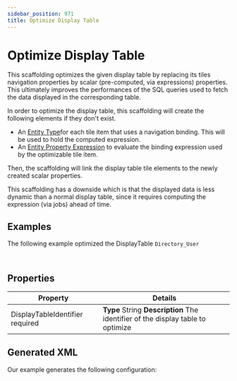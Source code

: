```yaml
---
sidebar_position: 971
title: Optimize Display Table
---
```


# Optimize Display Table

This scaffolding optimizes the given display table by replacing its tiles navigation properties by scalar (pre-computed, via expressions) properties. This ultimately improves the performances of the SQL queries used to fetch the data displayed in the corresponding table.

In order to optimize the display table, this scaffolding will create the following elements if they don't exist.

* An [Entity Type](../../../../metadata/entitytype/index)for each tile item that uses a navigation binding. This will be used to hold the computed expression.
* An [Entity Property Expression](../../../../metadata/entitypropertyexpression/index) to evaluate the binding expression used by the optimizable tile item.

Then, the scaffolding will link the display table tile elements to the newly created scalar properties.

This scaffolding has a downside which is that the displayed data is less dynamic than a normal display table, since it requires computing the expression (via jobs) ahead of time.

## Examples

The following example optimized the DisplayTable `Directory_User`

```


```
## Properties

| Property | Details |
| --- | --- |
| DisplayTableIdentifier required | **Type**  String  **Description** The identifier of the display table to optimize |

## Generated XML

Our example generates the following configuration:

```
                                                                                                        

```